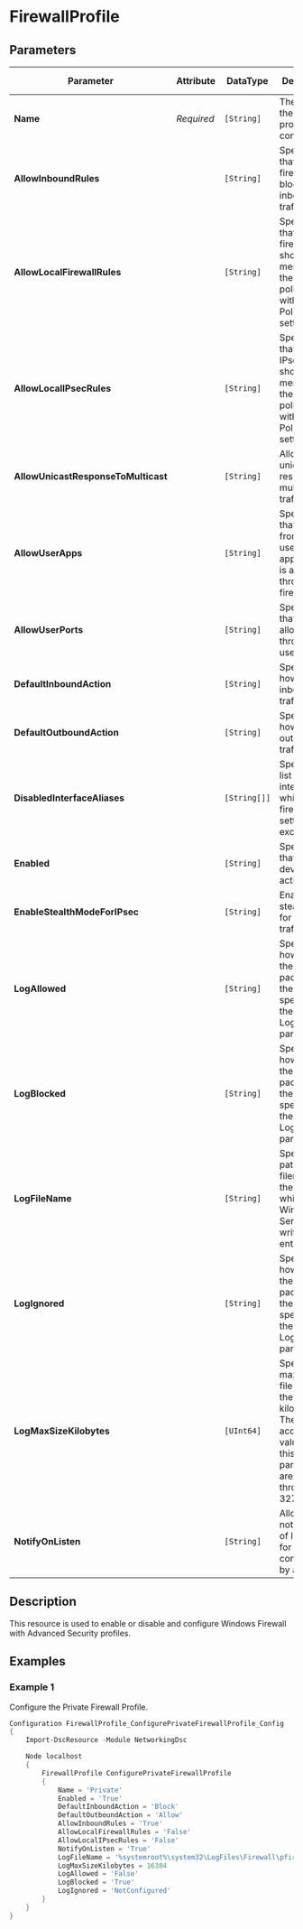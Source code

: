 # FirewallProfile

## Parameters

| Parameter                           | Attribute  | DataType     | Description                                                                                                              | Allowed Values                    |
| ----------------------------------- | ---------- | ------------ | ------------------------------------------------------------------------------------------------------------------------ | --------------------------------- |
| **Name**                            | *Required* | `[String]`   | The name of the firewall profile to configure.                                                                           | `Domain`, `Public`, `Private`     |
| **AllowInboundRules**               |            | `[String]`   | Specifies that the firewall blocks inbound traffic.                                                                      | `True`, `False`, `NotConfigured`  |
| **AllowLocalFirewallRules**         |            | `[String]`   | Specifies that the local firewall rules should be merged into the effective policy along with Group Policy settings.     | `True`, `False`, `NotConfigured`  |
| **AllowLocalIPsecRules**            |            | `[String]`   | Specifies that the local IPsec rules should be merged into the effective policy along with Group Policy settings.        | `True`, `False`, `NotConfigured`  |
| **AllowUnicastResponseToMulticast** |            | `[String]`   | Allows unicast responses to multi-cast traffic.                                                                          | `True`, `False`, `NotConfigured`  |
| **AllowUserApps**                   |            | `[String]`   | Specifies that traffic from local user applications is allowed through the firewall.                                     | `True`, `False`, `NotConfigured`  |
| **AllowUserPorts**                  |            | `[String]`   | Specifies that traffic is allowed through local user ports.                                                              | `True`, `False`, `NotConfigured`  |
| **DefaultInboundAction**            |            | `[String]`   | Specifies how to filter inbound traffic.                                                                                 | `Block`, `Allow`, `NotConfigured` |
| **DefaultOutboundAction**           |            | `[String]`   | Specifies how to filter outbound traffic.                                                                                | `Block`, `Allow`, `NotConfigured` |
| **DisabledInterfaceAliases**        |            | `[String[]]` | Specifies a list of interfaces on which firewall settings are excluded.                                                  |                                   |
| **Enabled**                         |            | `[String]`   | Specifies that devolution is activated.                                                                                  | `True`, `False`, `NotConfigured`  |
| **EnableStealthModeForIPsec**       |            | `[String]`   | Enables stealth mode for IPsec traffic.                                                                                  | `True`, `False`, `NotConfigured`  |
| **LogAllowed**                      |            | `[String]`   | Specifies how to log the allowed packets in the location specified by the LogFileName parameter.                         | `True`, `False`, `NotConfigured`  |
| **LogBlocked**                      |            | `[String]`   | Specifies how to log the dropped packets in the location specified by the LogFileName parameter.                         | `True`, `False`, `NotConfigured`  |
| **LogFileName**                     |            | `[String]`   | Specifies the path and filename of the file to which Windows Server writes log entries.                                  |                                   |
| **LogIgnored**                      |            | `[String]`   | Specifies how to log the ignored packets in the location specified by the LogFileName parameter.                         | `True`, `False`, `NotConfigured`  |
| **LogMaxSizeKilobytes**             |            | `[UInt64]`   | Specifies the maximum file size of the log, in kilobytes. The acceptable values for this parameter are: 1 through 32767. |                                   |
| **NotifyOnListen**                  |            | `[String]`   | Allows the notification of listening for inbound connections by a service.                                               | `True`, `False`, `NotConfigured`  |

## Description

This resource is used to enable or disable and configure Windows Firewall with
Advanced Security profiles.

## Examples

### Example 1

Configure the Private Firewall Profile.

```powershell
Configuration FirewallProfile_ConfigurePrivateFirewallProfile_Config
{
    Import-DscResource -Module NetworkingDsc

    Node localhost
    {
        FirewallProfile ConfigurePrivateFirewallProfile
        {
            Name = 'Private'
            Enabled = 'True'
            DefaultInboundAction = 'Block'
            DefaultOutboundAction = 'Allow'
            AllowInboundRules = 'True'
            AllowLocalFirewallRules = 'False'
            AllowLocalIPsecRules = 'False'
            NotifyOnListen = 'True'
            LogFileName = '%systemroot%\system32\LogFiles\Firewall\pfirewall.log'
            LogMaxSizeKilobytes = 16384
            LogAllowed = 'False'
            LogBlocked = 'True'
            LogIgnored = 'NotConfigured'
        }
    }
}
```

